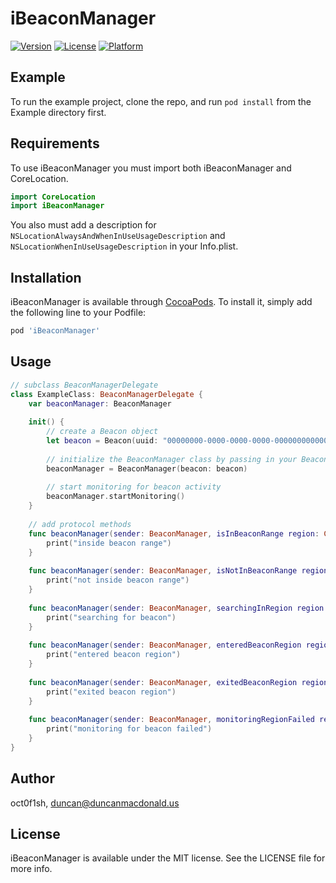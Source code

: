 # iBeaconManager

[![Version](https://img.shields.io/cocoapods/v/iBeaconManager.svg?style=flat)](https://cocoapods.org/pods/iBeaconManager)
[![License](https://img.shields.io/cocoapods/l/iBeaconManager.svg?style=flat)](https://cocoapods.org/pods/iBeaconManager)
[![Platform](https://img.shields.io/cocoapods/p/iBeaconManager.svg?style=flat)](https://cocoapods.org/pods/iBeaconManager)

## Example

To run the example project, clone the repo, and run `pod install` from the Example directory first.

## Requirements

To use iBeaconManager you must import both iBeaconManager and CoreLocation.
```swift
import CoreLocation
import iBeaconManager
```
You also must add a description for  `NSLocationAlwaysAndWhenInUseUsageDescription` and `NSLocationWhenInUseUsageDescription` in your Info.plist.

## Installation

iBeaconManager is available through [CocoaPods](https://cocoapods.org). To install
it, simply add the following line to your Podfile:

```ruby
pod 'iBeaconManager'
```

## Usage

```swift
// subclass BeaconManagerDelegate
class ExampleClass: BeaconManagerDelegate {
    var beaconManager: BeaconManager
    
    init() {
        // create a Beacon object
        let beacon = Beacon(uuid: "00000000-0000-0000-0000-000000000000", major: 1234, minor: 5678, identifier: "example beacon")
        
        // initialize the BeaconManager class by passing in your Beacon object
        beaconManager = BeaconManager(beacon: beacon)
        
        // start monitoring for beacon activity
        beaconManager.startMonitoring()
    }
    
    // add protocol methods
    func beaconManager(sender: BeaconManager, isInBeaconRange region: CLRegion) {
        print("inside beacon range")
    }
    
    func beaconManager(sender: BeaconManager, isNotInBeaconRange region: CLRegion) {
        print("not inside beacon range")
    }
    
    func beaconManager(sender: BeaconManager, searchingInRegion region: CLRegion) {
        print("searching for beacon")
    }
    
    func beaconManager(sender: BeaconManager, enteredBeaconRegion region: CLRegion) {
        print("entered beacon region")
    }
    
    func beaconManager(sender: BeaconManager, exitedBeaconRegion region: CLRegion) {
        print("exited beacon region")
    }
    
    func beaconManager(sender: BeaconManager, monitoringRegionFailed region: CLRegion, withError error: Error) {
        print("monitoring for beacon failed")
    }
}
```


## Author

oct0f1sh, duncan@duncanmacdonald.us

## License

iBeaconManager is available under the MIT license. See the LICENSE file for more info.
